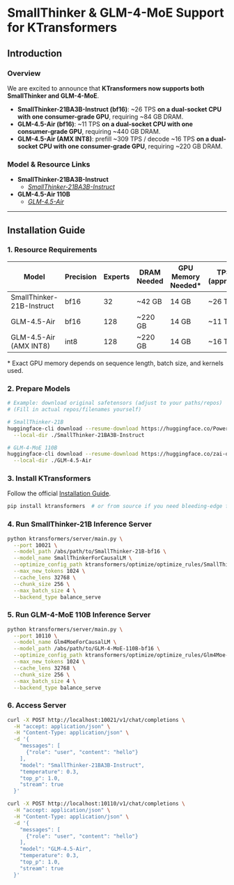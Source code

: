 # SmallThinker & GLM-4-MoE Support for KTransformers

## Introduction

### Overview
We are excited to announce that **KTransformers now supports both SmallThinker and GLM-4-MoE**.

- **SmallThinker-21BA3B-Instruct (bf16)**: ~26 TPS **on a dual-socket CPU with one consumer-grade GPU**, requiring ~84 GB DRAM.  
- **GLM-4.5-Air (bf16)**: ~11 TPS **on a dual-socket CPU with one consumer-grade GPU**, requiring ~440 GB DRAM.
- **GLM-4.5-Air (AMX INT8)**: prefill ~309 TPS / decode ~16 TPS **on a dual-socket CPU with one consumer-grade GPU**, requiring ~220 GB DRAM.

### Model & Resource Links
- **SmallThinker-21BA3B-Instruct**
  - *[SmallThinker-21BA3B-Instruct](https://huggingface.co/PowerInfer/SmallThinker-21BA3B-Instruct)*
- **GLM-4.5-Air 110B**
  - [*GLM-4.5-Air*](https://huggingface.co/zai-org/GLM-4.5-Air)

---

## Installation Guide

### 1. Resource Requirements

| Model                     | Precision  | Experts | DRAM Needed | GPU Memory Needed\* | TPS (approx.)                   |
| ------------------------- | ---------- | ------- | ----------- | ------------------- | --------------------------------------- |
| SmallThinker-21B-Instruct          | bf16       | 32      | \~42 GB     | 14 GB               | \~26 TPS                    |
| GLM-4.5-Air            | bf16       | 128     | \~220 GB    | 14 GB               | \~11 TPS                    |
| GLM-4.5-Air (AMX INT8) | int8       | 128     | \~220 GB    | 14 GB               |  \~16 TPS


\* Exact GPU memory depends on sequence length, batch size, and kernels used.  

### 2. Prepare Models

```bash
# Example: download original safetensors (adjust to your paths/repos)
# (Fill in actual repos/filenames yourself)

# SmallThinker-21B
huggingface-cli download --resume-download https://huggingface.co/PowerInfer/SmallThinker-21BA3B-Instruct \
  --local-dir ./SmallThinker-21BA3B-Instruct

# GLM-4-MoE 110B
huggingface-cli download --resume-download https://huggingface.co/zai-org/GLM-4.5-Air \
  --local-dir ./GLM-4.5-Air
```


### 3. Install KTransformers

Follow the official [Installation Guide](https://kvcache-ai.github.io/ktransformers/en/install.html).

```bash
pip install ktransformers  # or from source if you need bleeding-edge features
```

### 4. Run SmallThinker-21B Inference Server

```bash
python ktransformers/server/main.py \
  --port 10021 \
  --model_path /abs/path/to/SmallThinker-21B-bf16 \
  --model_name SmallThinkerForCausalLM \
  --optimize_config_path ktransformers/optimize/optimize_rules/SmallThinker-serve.yaml \
  --max_new_tokens 1024 \
  --cache_lens 32768 \
  --chunk_size 256 \
  --max_batch_size 4 \
  --backend_type balance_serve
```

### 5. Run GLM-4-MoE 110B Inference Server

```bash
python ktransformers/server/main.py \
  --port 10110 \
  --model_name Glm4MoeForCausalLM \
  --model_path /abs/path/to/GLM-4-MoE-110B-bf16 \
  --optimize_config_path ktransformers/optimize/optimize_rules/Glm4Moe-serve.yaml \
  --max_new_tokens 1024 \
  --cache_lens 32768 \
  --chunk_size 256 \
  --max_batch_size 4 \
  --backend_type balance_serve
```

### 6. Access Server

```bash
curl -X POST http://localhost:10021/v1/chat/completions \
  -H "accept: application/json" \
  -H "Content-Type: application/json" \
  -d '{
    "messages": [
      {"role": "user", "content": "hello"}
    ],
    "model": "SmallThinker-21BA3B-Instruct",
    "temperature": 0.3,
    "top_p": 1.0,
    "stream": true
  }'
```

```bash
curl -X POST http://localhost:10110/v1/chat/completions \
  -H "accept: application/json" \
  -H "Content-Type: application/json" \
  -d '{
    "messages": [
      {"role": "user", "content": "hello"}
    ],
    "model": "GLM-4.5-Air",
    "temperature": 0.3,
    "top_p": 1.0,
    "stream": true
  }'
```
